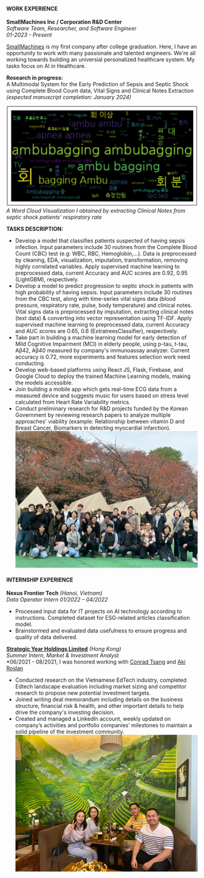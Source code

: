 #### WORK EXPERIENCE
**SmallMachines Inc / Corporation R&D Center**<br>
*Software Team, Researcher, and Software Engineer*<br>
*01-2023 - Present*

[SmallMachines](https://www.smallmachines.co.kr/default/) is my first company after college graduation. Here, I have an opportunity to work with many passionate and talented engineers. We're all working towards building an universial personalized healthcare system. My tasks focus on AI in Healthcare.

**Research in progress:** <br>
A Multimodal System for the Early Prediction of Sepsis and Septic Shock using Complete Blood Count data, Vital Signs and Clinical Notes Extraction *(expected manuscript completion: January 2024)* <br>

![Respiratory Word Cloud](/assets/rrwordcloud.png) <br>
*A Word Cloud Visualization I obtained by extracting Clinical Notes from septic shock patients' respiratory rate*

**TASKS DESCRIPTION:** <br>
- Develop a model that classifies patients suspected of having sepsis infection. Input parameters include 30 routines from the Complete Blood Count (CBC) test (e.g: WBC, RBC, Hemoglobin,...). Data is preprocessed by cleaning, EDA, visualization, imputation, transformation, removing highly correlated variables. Apply supervised machine learning to preprocessed data, current Accuracy and AUC scores are 0.92, 0.95 (LightGBM), respectively. 
- Develop a model to predict progression to septic shock in patients with high probability of having sepsis. Input parameters include 30 routines from the CBC test, along with time-series vital signs data (blood pressure, respiratory rate, pulse, body temperature) and clinical notes. Vital signs data is preprocessed by imputation, extracting clinical notes (text data) & converting into vector representation using TF-IDF. Apply supervised machine learning to preprocessed data, current Accuracy and AUC scores are 0.65, 0.6 (ExtratreesClassifier), respectively. 
- Take part in building a machine learning model for early detection of Mild Cognitive Impairment (MCI) in elderly people, using p-tau, t-tau, Aβ42, Aβ40 measured by company's immunoassay analyzer. Current accuracy is 0.72, more experiments and features selection work need conducting.
- Develop web-based platforms using React JS, Flask, Firebase, and Google Cloud to deploy the trained Machine Learning models, making the models accessible. 
- Join building a mobile app which gets real-time ECG data from a measured device and suggests music for users based on stress level calculated from Heart Rate Variability metrics.
- Conduct preliminary research for R&D projects funded by the Korean Government by reviewing research papers to analyze multiple approaches' viability (example: Relationship between vitamin D and Breast Cancer, Biomarkers in detecting myocardial infarction).
![SMM](/assets/SMM.JPG) <br>


#### INTERNSHIP EXPERIENCE <br>

**Nexus Frontier Tech** *(Hanoi, Vietnam)* <br> 
*Data Operator Intern*                                                                                                                   *01/2022 – 04/2022*	
- Processed input data for IT projects on AI technology according to instructions. Completed dataset for ESG-related articles classification model.
- Brainstormed and evaluated data usefulness to ensure progress and quality of data delivered. 

**[Strategic Year Holdings Limited](https://www.linkedin.com/company/strategic-year-holdings/)** *(Hong Kong)*   
*Summer Intern, Market & Investment Analyst*                                                                                
*06/2021 - 08/2021, I was honored working with [Conrad Tsang](https://www.linkedin.com/in/conrad-kwong-yue-tsang-684459202/) and [Aki Roslan](https://www.linkedin.com/in/aki-roslan/)
- Conducted research on the Vietnamese EdTech industry, completed Edtech landscape evaluation including market sizing and competitor research to propose new potential investment targets.
- Joined writing deal memorandum including details on the business structure, financial risk & health, and other important details to help drive the company's investing decision.
- Created and managed a LinkedIn account, weekly updated on company’s activities and portfolio companies’ milestones to maintain a solid pipeline of the investment community. <br>
![SY](/assets/StrategicYear.JPG) <br>


